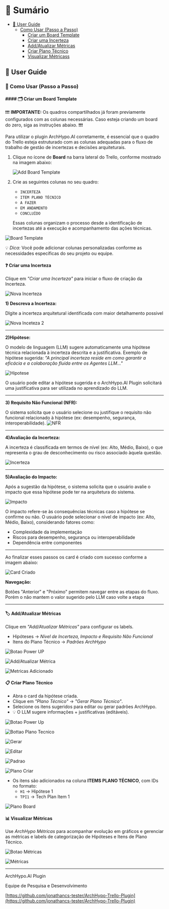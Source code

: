 # 📑 Sumário
- [📖 User Guide](#-user-guide)
  - [Como Usar (Passo a Passo)](#-como-usar-passo-a-passo)
    - [Criar um Board Template](#%EF%B8%8F-criar-um-board-template)
    - [Criar uma Incerteza](#-criar-uma-incerteza)
    - [Add/Atualizar Métricas](#%EF%B8%8F-addatualizar-métricas)
    - [Criar Plano Técnico](#-criar-plano-técnico)
    - [Visualizar Métricass](#-visualizar-métricas)
  
## 📖 User Guide

### 🚀 Como Usar (Passo a Passo)

#### #### 🗂️ Criar um Board Template

❗❗❗ **IMPORTANTE:** Os quadros compartilhados já foram previamente configurados com as colunas necessárias. Caso esteja criando um board do zero, siga as instruções abaixo. ❗❗❗

Para utilizar o plugin ArchHypo.AI corretamente, é essencial que o quadro do Trello esteja estruturado com as colunas adequadas para o fluxo de trabalho de gestão de incertezas e decisões arquiteturais.

1. Clique no ícone de **Board** na barra lateral do Trello, conforme mostrado na imagem abaixo:

   ![Add Board Template](img/image-1.png)

2. Crie as seguintes colunas no seu quadro:

   - `INCERTEZA`
   - `ITEM PLANO TÉCNICO`
   - `A FAZER`
   - `EM ANDAMENTO`
   - `CONCLUÍDO`

   Essas colunas organizam o processo desde a identificação de incertezas até a execução e acompanhamento das ações técnicas.

![Board Template](img/image.png)

💡 *Dica:* Você pode adicionar colunas personalizadas conforme as necessidades específicas do seu projeto ou equipe.


#### ❓ Criar uma Incerteza
Clique em *"Criar uma Incerteza"* para iniciar o fluxo de criação da Incerteza.

![Nova Incerteza](img/image-2.png)

**1) Descreva a Incerteza:**

DIgite a incerteza arquitetural identificada com maior detalhamento possivel

![Nova Inceteza 2](img/image-3.png)

---

**2)Hipótese:**

O modelo de linguagem (LLM) sugere automaticamente uma hipótese técnica relacionada à incerteza descrita e a justificativa.
Exemplo de hipótese sugerida:
_"A principal incerteza reside em como garantir a eficácia e a colaboração fluída entre os Agentes LLM..."_

![Hipotese](img/image-4.png)

O usuário pode editar a hipótese sugerida e o ArchHypo.AI Plugin solicitará uma justificativa para ser utilizada no aprendizado do LLM.

---

**3) Requisito Não Funcional (NFR):**

O sistema solicita que o usuário selecione ou justifique o requisito não funcional relacionado à hipótese (ex: desempenho, segurança, interoperabilidade).
![NFR](img/image-5.png)

---

**4)Avaliação da Incerteza:**

A incerteza é classificada em termos de nível (ex: Alto, Médio, Baixo), o que representa o grau de desconhecimento ou risco associado àquela questão.

![Incerteza](img/image-6.png)

---

**5)Avaliação do Impacto:**

Após a sugestão da hipótese, o sistema solicita que o usuário avalie o impacto que essa hipótese pode ter na arquitetura do sistema.

![Impacto](img/image-7.png)

O impacto refere-se às consequências técnicas caso a hipótese se confirme ou não.
O usuário pode selecionar o nível de impacto (ex: Alto, Médio, Baixo), considerando fatores como:
 - Complexidade da implementação
 - Riscos para desempenho, segurança ou interoperabilidade
 - Dependência entre componentes


---

Ao finalizar esses passos os card é criado com sucesso conforme a imagem abaixo:

![Card Criado](img/image-8.png)

**Navegação:**

Botões "Anterior" e "Próximo" permitem navegar entre as etapas do fluxo. Porém o não mantem o valor sugerido pelo LLM caso volte a etapa

---
  
#### 🏷️ Add/Atualizar Métricas  
Clique em *"Add/Atualizar Métricas"* para configurar os labels.
  - Hipóteses → *Nível de Incerteza, Impacto e Requisito Não Funcional*  
  - Itens do Plano Técnico → *Padrões ArchHypo*  

![Botao Power UP](img/image-9.png)

![Add/Atualizar Métrica](img/image-10.png)

![Metricas Adicionado](img/image-11.png)

#### 📋 Criar Plano Técnico  
   - Abra o card da hipótese criada.  
   - Clique em *"Plano Técnico"* → *"Gerar Plano Técnico"*.  
   - Selecione os itens sugeridos para editar ou gerar padrões ArchHypo.  
   - 💡 O LLM sugere informações + justificativas (editáveis).

![Botao Power Up](img/image-9.png)

![Bottao Plano Tecnico](img/image-12.png)

![Gerar](img/image-13.png)

![Editar](img/image-14.png)

![Padrao](img/image-15.png)

![Plano Criar](img/image-16.png)

   - Os itens são adicionados na coluna **ITEMS PLANO TÉCNICO**, com IDs no formato:  
     - `H1` → Hipótese 1  
     - `TPI1` → Tech Plan Item 1

   ![Plano Board](img/image-17.png)
   
#### 📊 **Visualizar Métricas** 

Use *ArchHypo Métricas* para acompanhar evolução em gráficos e gerenciar as métricas e labels de categorização de Hipóteses e Itens de Plano Técnico.

![Botao Métricas](img/image-18.png)

![Métricas](img/image-19.png)


--------------------------------------------------------------------------------------------------------------------

ArchHypo.AI Plugin

Equipe de Pesquisa e Desenvolvimento

[https://github.com/jonathancs-tester/ArchHypo-Trello-Plugin](https://github.com/jonathancs-tester/ArchHypo-Trello-Plugin)


